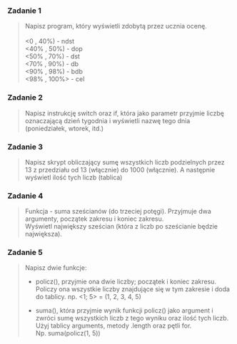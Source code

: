 ### Zadanie 1
> Napisz program, który wyświetli zdobytą przez ucznia ocenę.
> <br>
> <br><0 , 40%) - ndst
> <br><40% , 50%) - dop
> <br><50% , 70%) - dst
> <br><70% , 90%) - db
> <br><90% , 98%) - bdb
> <br><98% , 100%> - cel


### Zadanie 2
> Napisz instrukcję switch oraz if, która jako parametr przyjmie liczbę oznaczającą dzień tygodnia i wyświetli nazwę tego dnia (poniedziałek, wtorek, itd.)

### Zadanie 3
> Napisz skrypt obliczający sumę wszystkich liczb podzielnych przez 13 z przedziału od 13 (włącznie) do 1000 (włącznie). A następnie wyświetl ilość tych liczb (tablica)

### Zadanie 4
> Funkcja - suma sześcianów (do trzeciej potęgi). Przyjmuje dwa argumenty, początek zakresu i koniec zakresu. 
> <br>Wyświetl największy sześcian (która z liczb po sześcianie będzie największa).

### Zadanie 5
> Napisz dwie funkcje:
> - policz(), przyjmie ona dwie liczby; początek i koniec zakresu. 
> <br>Policzy ona wszystkie liczby znajdujące się w tym zakresie i doda do tablicy. np. <1; 5> = (1, 2, 3, 4, 5)
> 
> - suma(), która przyjmie wynik funkcji policz() jako argument i zwróci sumę wszystkich liczb z tego wyniku oraz ilość tych liczb. 
> <br>Użyj tablicy arguments, metody .length oraz pętli for.
> <br>Np. suma(policz(1, 5))
